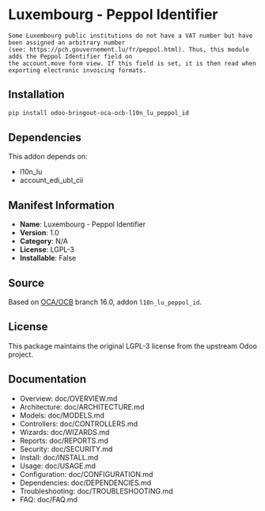 # Luxembourg - Peppol Identifier


    Some Luxembourg public institutions do not have a VAT number but have been assigned an arbitrary number 
    (see: https://pch.gouvernement.lu/fr/peppol.html). Thus, this module adds the Peppol Identifier field on 
    the account.move form view. If this field is set, it is then read when exporting electronic invoicing formats.
    

## Installation

```bash
pip install odoo-bringout-oca-ocb-l10n_lu_peppol_id
```

## Dependencies

This addon depends on:
- l10n_lu
- account_edi_ubl_cii

## Manifest Information

- **Name**: Luxembourg - Peppol Identifier
- **Version**: 1.0
- **Category**: N/A
- **License**: LGPL-3
- **Installable**: False

## Source

Based on [OCA/OCB](https://github.com/OCA/OCB) branch 16.0, addon `l10n_lu_peppol_id`.

## License

This package maintains the original LGPL-3 license from the upstream Odoo project.

## Documentation

- Overview: doc/OVERVIEW.md
- Architecture: doc/ARCHITECTURE.md
- Models: doc/MODELS.md
- Controllers: doc/CONTROLLERS.md
- Wizards: doc/WIZARDS.md
- Reports: doc/REPORTS.md
- Security: doc/SECURITY.md
- Install: doc/INSTALL.md
- Usage: doc/USAGE.md
- Configuration: doc/CONFIGURATION.md
- Dependencies: doc/DEPENDENCIES.md
- Troubleshooting: doc/TROUBLESHOOTING.md
- FAQ: doc/FAQ.md
